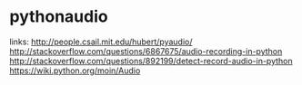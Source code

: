 pythonaudio
===========
links:
http://people.csail.mit.edu/hubert/pyaudio/
http://stackoverflow.com/questions/6867675/audio-recording-in-python
http://stackoverflow.com/questions/892199/detect-record-audio-in-python
https://wiki.python.org/moin/Audio

